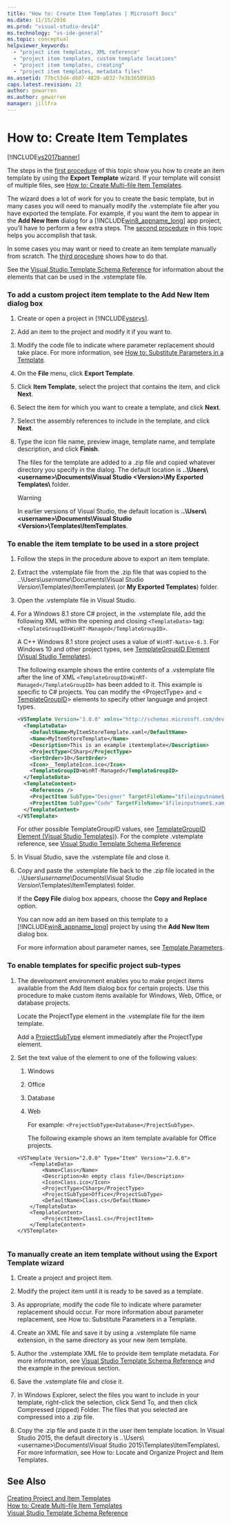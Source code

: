 ```yaml
---
title: "How to: Create Item Templates | Microsoft Docs"
ms.date: 11/15/2016
ms.prod: "visual-studio-dev14"
ms.technology: "vs-ide-general"
ms.topic: conceptual
helpviewer_keywords: 
  - "project item templates, XML reference"
  - "project item templates, custom template locations"
  - "project item templates, creating"
  - "project item templates, metadata files"
ms.assetid: 77bc53d4-d607-4820-a032-7e3b365891b5
caps.latest.revision: 23
author: gewarren
ms.author: gewarren
manager: jillfra
---
```

# How to: Create Item Templates
[!INCLUDE[vs2017banner](../includes/vs2017banner.md)]

The steps in the [first procedure](#to-add-a-custom-project-item-template-to-the-add-new-item-dialog-box) of this topic show you how to create an item template by using the **Export Template** wizard. If your template will consist of multiple files, see [How to: Create Multi-file Item Templates](../ide/how-to-create-multi-file-item-templates.md).  
  
 The wizard does a lot of work for you to create the basic template, but in many cases you will need to manually modify the .vstemplate file after you have exported the template. For example, if you want the item to appear in the **Add New Item** dialog for a [!INCLUDE[win8_appname_long](../includes/win8-appname-long-md.md)] app project, you’ll have to perform a few extra steps. The [second procedure](#to-enable-the-item-template-to-be-used-in-a-store-project) in this topic helps you accomplish that task.  
 
 In some cases you may want or need to create an item template manually from scratch. The [third procedure](#to-enable-templates-for-specific-project-sub-types) shows how to do that.  
  
 See the [Visual Studio Template Schema Reference](../extensibility/visual-studio-template-schema-reference.md) for information about the elements that can be used in the .vstemplate file.  
  
### To add a custom project item template to the Add New Item dialog box  
  
1.  Create or open a project in [!INCLUDE[vsprvs](../includes/vsprvs-md.md)].  
  
2.  Add an item to the project and modify it if you want to.  
  
3.  Modify the code file to indicate where parameter replacement should take place. For more information, see [How to: Substitute Parameters in a Template](../ide/how-to-substitute-parameters-in-a-template.md).  
  
4.  On the **File** menu, click **Export Template**.  
  
5.  Click **Item Template**, select the project that contains the item, and click **Next**.  
  
6.  Select the item for which you want to create a template, and click **Next**.  
  
7.  Select the assembly references to include in the template, and click **Next**.  
  
8.  Type the icon file name, preview image, template name, and template description, and click **Finish**.  
  
     The files for the template are added to a .zip file and copied whatever directory you specify in the dialog. The default location is **..\Users\\<username\>\Documents\Visual Studio \<Version>\My Exported Templates\\** folder.  
  
    > [!WARNING]
    >  In earlier versions of Visual Studio, the default location is **..\Users\\<username\>\Documents\Visual Studio \<Version>\Templates\ItemTemplates**.  
  
### To enable the item template to be used in a store project  
  
1. Follow the steps in the procedure above to export an item template.  
  
2. Extract the .vstemplate file from the .zip file that was copied to the ..\Users\\*username*\Documents\Visual Studio *Version*\Templates\ItemTemplates\ (or **My Exported Templates**) folder.  
  
3. Open the .vstemplate file in Visual Studio.  
  
4. For a Windows 8.1 store C# project, in the .vstemplate file, add the following XML within the opening and closing `<TemplateData>` tag: `<TemplateGroupID>WinRT-Managed</TemplateGroupID>`.  
  
    A C++ Windows 8.1 store project uses a value of `WinRT-Native-6.3`. For Windows 10 and other project types, see [TemplateGroupID Element (Visual Studio Templates)](../extensibility/templategroupid-element-visual-studio-templates.md).  
  
    The following example shows the entire contents of a .vstemplate file after the line of XML `<TemplateGroupID>WinRT-Managed</TemplateGroupID>` has been added to it. This example is specific to C# projects. You can modify the \<ProjectType> and \< [TemplateGroupID](../extensibility/templategroupid-element-visual-studio-templates.md)> elements to specify other language and project types.  
  
   ```xml  
   <VSTemplate Version="3.0.0" xmlns="http://schemas.microsoft.com/developer/vstemplate/2005" Type="Item">  
     <TemplateData>  
       <DefaultName>MyItemStoreTemplate.xaml</DefaultName>  
       <Name>MyItemStoreTemplate</Name>  
       <Description>This is an example itemtemplate</Description>  
       <ProjectType>CSharp</ProjectType>  
       <SortOrder>10</SortOrder>  
       <Icon>__TemplateIcon.ico</Icon>  
       <TemplateGroupID>WinRT-Managed</TemplateGroupID>  
     </TemplateData>  
     <TemplateContent>  
       <References />  
       <ProjectItem SubType="Designer" TargetFileName="$fileinputname$.xaml" ReplaceParameters="true">MyItemTemplate.xaml</ProjectItem>  
       <ProjectItem SubType="Code" TargetFileName="$fileinputname$.xaml.cs" ReplaceParameters="true">MyItemTemplate.xaml.cs</ProjectItem>  
     </TemplateContent>  
   </VSTemplate>  
   ```  
  
    For other possible TemplateGroupID values, see [TemplateGroupID Element (Visual Studio Templates)](../extensibility/templategroupid-element-visual-studio-templates.md)). For the complete .vstemplate reference, see [Visual Studio Template Schema Reference](../extensibility/visual-studio-template-schema-reference.md)  
  
5. In Visual Studio, save the .vstemplate file and close it.  
  
6. Copy and paste the .vstemplate file back to the .zip file located in the ..\Users\\*username*\Documents\Visual Studio *Version*\Templates\ItemTemplates\ folder.  
  
    If the **Copy File** dialog box appears, choose the **Copy and Replace** option.  
  
   You can now add an item based on this template to a [!INCLUDE[win8_appname_long](../includes/win8-appname-long-md.md)] project by using the **Add New Item** dialog box.  
  
   For more information about parameter names, see [Template Parameters](../ide/template-parameters.md).  
  
### To enable templates for specific project sub-types  
  
1. The development environment enables you to make project items available from the Add Item dialog box for certain projects. Use this procedure to make custom items available for Windows, Web, Office, or database projects.  
  
    Locate the ProjectType element in the .vstemplate file for the item template.  
  
    Add a [ProjectSubType](../extensibility/projectsubtype-element-visual-studio-templates.md) element immediately after the ProjectType element.  
  
2. Set the text value of the element to one of the following values:  
  
   1. Windows  
  
   2. Office  
  
   3. Database  
  
   4. Web  
  
      For example: `<ProjectSubType>Database</ProjectSubType>`.  
  
      The following example shows an item template available for Office projects.  
  
   ```  
   <VSTemplate Version="2.0.0" Type="Item" Version="2.0.0">  
       <TemplateData>  
           <Name>Class</Name>  
           <Description>An empty class file</Description>  
           <Icon>Class.ico</Icon>  
           <ProjectType>CSharp</ProjectType>  
           <ProjectSubType>Office</ProjectSubType>  
           <DefaultName>Class.cs</DefaultName>  
       </TemplateData>  
       <TemplateContent>  
           <ProjectItem>Class1.cs</ProjectItem>  
       </TemplateContent>  
   </VSTemplate>  
  
   ```  
  
### To manually create an item template without using the Export Template wizard  
  
1.  Create a project and project item.  
  
2.  Modify the project item until it is ready to be saved as a template.  
  
3.  As appropriate, modify the code file to indicate where parameter replacement should occur. For more information about parameter replacement, see How to: Substitute Parameters in a Template.  
  
4.  Create an XML file and save it by using a .vstemplate file name extension, in the same directory as your new item template.  
  
5.  Author the .vstemplate XML file to provide item template metadata. For more information, see [Visual Studio Template Schema Reference](../extensibility/visual-studio-template-schema-reference.md) and the example in the previous section.  
  
6.  Save the .vstemplate file and close it.  
  
7.  In Windows Explorer, select the files you want to include in your template, right-click the selection, click Send To, and then click Compressed (zipped) Folder. The files that you selected are compressed into a .zip file.  
  
8.  Copy the .zip file and paste it in the user item template location. In Visual Studio 2015, the default directory is ..\Users\\<username\>\Documents\Visual Studio 2015\Templates\ItemTemplates\\. For more information, see How to: Locate and Organize Project and Item Templates.  
  
## See Also  
 [Creating Project and Item Templates](../ide/creating-project-and-item-templates.md)   
 [How to: Create Multi-file Item Templates](../ide/how-to-create-multi-file-item-templates.md)   
 [Visual Studio Template Schema Reference](../extensibility/visual-studio-template-schema-reference.md)
